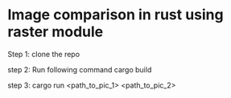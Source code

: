# Image comparison in rust using raster module 

Step 1: clone the repo

step 2: Run following command cargo build

step 3: cargo run <path_to_pic_1> <path_to_pic_2>
